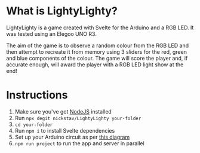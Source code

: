 # What is LightyLighty?
 LightyLighty is a game created with Svelte for the Arduino and a RGB LED. It was tested using an Elegoo UNO R3.

 The aim of the game is to observe a random colour from the RGB LED and then attempt to recreate it from memory using 3 sliders for the red, green and blue components of the colour. The game will score the player and, if accurate enough, will award the player with a RGB LED light show at the end!

# Instructions
1. Make sure you've got [NodeJS](https://nodejs.org/en/download/) installed
2. Run `npx degit nickstav/LightyLighty your-folder`
3. `cd your-folder`
4. Run `npm i` to install Svelte dependencies
5. Set up your Arduino circuit as per [this diagram](https://create.arduino.cc/projecthub/muhammad-aqib/arduino-rgb-led-tutorial-fc003e)
6. `npm run project` to run the app and server in parallel